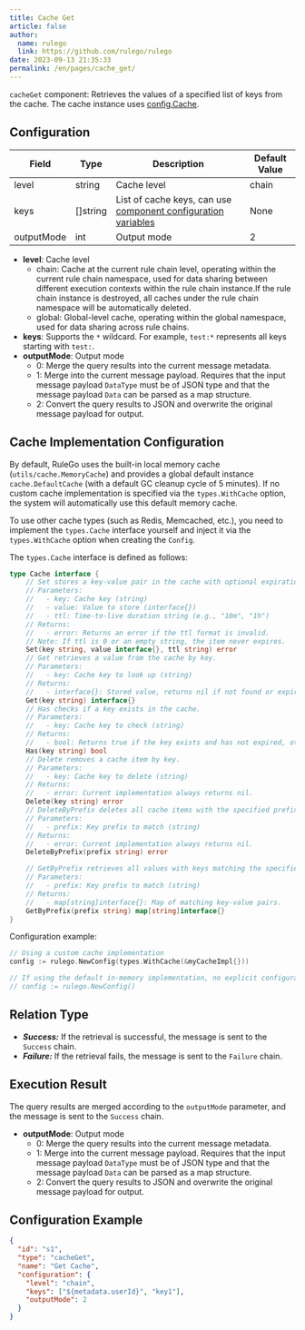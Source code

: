 ```yaml
---
title: Cache Get
article: false
author:
  name: rulego
  link: https://github.com/rulego/rulego
date: 2023-09-13 21:35:33
permalink: /en/pages/cache_get/
---
```

`cacheGet` component: Retrieves the values of a specified list of keys from the cache.
The cache instance uses [config.Cache](/pages/d59341/#cache).

## Configuration

| Field         | Type       | Description                                                                        | Default Value   |
|---------------|------------|------------------------------------------------------------------------------------|-----------------|
| level         | string     | Cache level                                                                        | chain           |
| keys          | []string   | List of cache keys, can use [component configuration variables](/en/pages/baa05c/) | None            |
| outputMode    | int        | Output mode                                                                        | 2               |

- **level**: Cache level
  - chain: Cache at the current rule chain level, operating within the current rule chain namespace, used for data sharing between different execution contexts within the rule chain instance.If the rule chain instance is destroyed, all caches under the rule chain namespace will be automatically deleted.
  - global: Global-level cache, operating within the global namespace, used for data sharing across rule chains.
- **keys**: Supports the `*` wildcard. For example, `test:*` represents all keys starting with `test:`.
- **outputMode**: Output mode
  - 0: Merge the query results into the current message metadata.
  - 1: Merge into the current message payload. Requires that the input message payload `DataType` must be of JSON type and that the message payload `Data` can be parsed as a map structure.
  - 2: Convert the query results to JSON and overwrite the original message payload for output.

## Cache Implementation Configuration

By default, RuleGo uses the built-in local memory cache (`utils/cache.MemoryCache`) and provides a global default instance `cache.DefaultCache` (with a default GC cleanup cycle of 5 minutes). If no custom cache implementation is specified via the `types.WithCache` option, the system will automatically use this default memory cache.

To use other cache types (such as Redis, Memcached, etc.), you need to implement the `types.Cache` interface yourself and inject it via the `types.WithCache` option when creating the `Config`.

The `types.Cache` interface is defined as follows:

```go
type Cache interface {  
	// Set stores a key-value pair in the cache with optional expiration time.
	// Parameters:
	//   - key: Cache key (string)
	//   - value: Value to store (interface{})
	//   - ttl: Time-to-live duration string (e.g., "10m", "1h")
	// Returns:
	//   - error: Returns an error if the ttl format is invalid.
	// Note: If ttl is 0 or an empty string, the item never expires.
	Set(key string, value interface{}, ttl string) error  
	// Get retrieves a value from the cache by key.
	// Parameters:
	//   - key: Cache key to look up (string)
	// Returns:
	//   - interface{}: Stored value, returns nil if not found or expired.
	Get(key string) interface{}  
	// Has checks if a key exists in the cache.
	// Parameters:
	//   - key: Cache key to check (string)
	// Returns:
	//   - bool: Returns true if the key exists and has not expired, otherwise false.
	Has(key string) bool  
	// Delete removes a cache item by key.
	// Parameters:
	//   - key: Cache key to delete (string)
	// Returns:
	//   - error: Current implementation always returns nil.
	Delete(key string) error  
	// DeleteByPrefix deletes all cache items with the specified prefix.
	// Parameters:
	//   - prefix: Key prefix to match (string)
	// Returns:
	//   - error: Current implementation always returns nil.
	DeleteByPrefix(prefix string) error  

	// GetByPrefix retrieves all values with keys matching the specified prefix.
	// Parameters:
	//   - prefix: Key prefix to match (string)
	// Returns:
	//   - map[string]interface{}: Map of matching key-value pairs.
	GetByPrefix(prefix string) map[string]interface{}  
}
```

Configuration example:

```go
// Using a custom cache implementation
config := rulego.NewConfig(types.WithCache(&myCacheImpl{}))

// If using the default in-memory implementation, no explicit configuration is needed. RuleGo will automatically use cache.DefaultCache.
// config := rulego.NewConfig()
```

## Relation Type

- ***Success:*** If the retrieval is successful, the message is sent to the `Success` chain.
- ***Failure:*** If the retrieval fails, the message is sent to the `Failure` chain.

## Execution Result

The query results are merged according to the `outputMode` parameter, and the message is sent to the `Success` chain.
- **outputMode**: Output mode
  - 0: Merge the query results into the current message metadata.
  - 1: Merge into the current message payload. Requires that the input message payload `DataType` must be of JSON type and that the message payload `Data` can be parsed as a map structure.
  - 2: Convert the query results to JSON and overwrite the original message payload for output.

## Configuration Example

```json
{
  "id": "s1",
  "type": "cacheGet",
  "name": "Get Cache",
  "configuration": {
    "level": "chain",
    "keys": ["${metadata.userId}", "key1"],
    "outputMode": 2
  }
}
```